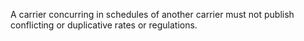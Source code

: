 A carrier concurring in schedules of another carrier must not publish conflicting or duplicative rates or regulations.

